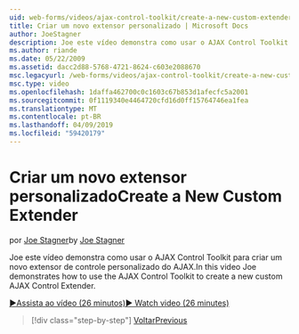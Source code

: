 ```yaml
---
uid: web-forms/videos/ajax-control-toolkit/create-a-new-custom-extender
title: Criar um novo extensor personalizado | Microsoft Docs
author: JoeStagner
description: Joe este vídeo demonstra como usar o AJAX Control Toolkit para criar um novo extensor de controle personalizado do AJAX.
ms.author: riande
ms.date: 05/22/2009
ms.assetid: dacc2d88-5768-4721-8624-c603e2088670
msc.legacyurl: /web-forms/videos/ajax-control-toolkit/create-a-new-custom-extender
msc.type: video
ms.openlocfilehash: 1daffa462700c0c1603c67b853d1afecfc5a2001
ms.sourcegitcommit: 0f1119340e4464720cfd16d0ff15764746ea1fea
ms.translationtype: MT
ms.contentlocale: pt-BR
ms.lasthandoff: 04/09/2019
ms.locfileid: "59420179"
---
```

# <a name="create-a-new-custom-extender"></a><span data-ttu-id="09fc4-103">Criar um novo extensor personalizado</span><span class="sxs-lookup"><span data-stu-id="09fc4-103">Create a New Custom Extender</span></span>

<span data-ttu-id="09fc4-104">por [Joe Stagner](https://github.com/JoeStagner)</span><span class="sxs-lookup"><span data-stu-id="09fc4-104">by [Joe Stagner](https://github.com/JoeStagner)</span></span>

<span data-ttu-id="09fc4-105">Joe este vídeo demonstra como usar o AJAX Control Toolkit para criar um novo extensor de controle personalizado do AJAX.</span><span class="sxs-lookup"><span data-stu-id="09fc4-105">In this video Joe demonstrates how to use the AJAX Control Toolkit to create a new custom AJAX Control Extender.</span></span>

[<span data-ttu-id="09fc4-106">&#9654;Assista ao vídeo (26 minutos)</span><span class="sxs-lookup"><span data-stu-id="09fc4-106">&#9654; Watch video (26 minutes)</span></span>](https://channel9.msdn.com/Blogs/ASP-NET-Site-Videos/create-a-new-custom-extender)

> [!div class="step-by-step"]
> [<span data-ttu-id="09fc4-107">Voltar</span><span class="sxs-lookup"><span data-stu-id="09fc4-107">Previous</span></span>](editor-control-custom.md)
